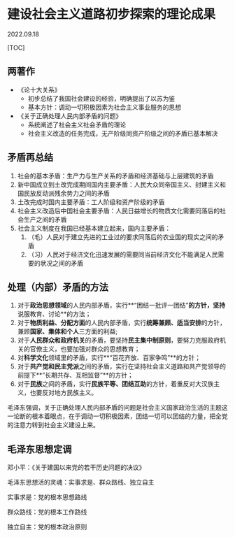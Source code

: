 # 建设社会主义道路初步探索的理论成果
2022.09.18

[TOC]

## 两著作

* 《论十大关系》
  * 初步总结了我国社会建设的经验，明确提出了以苏为鉴
  * 基本方针：调动一切积极因素为社会主义事业服务的思想
* 《关于正确处理人民内部矛盾的问题》
  * 系统阐述了社会主义社会矛盾的理论
  * 社会主义改造的任务完成，无产阶级同资产阶级之间的矛盾已基本解决

## 矛盾再总结

1. 社会的基本矛盾：生产力与生产关系的矛盾和经济基础与上层建筑的矛盾
2. 新中国成立到土改完成期间国内主要矛盾：人民大众同帝国主义、封建主义和国民放反动派残余势力之间的矛盾
3. 土改完成时国内主要矛盾：工人阶级和资产阶级的矛盾
4. 社会主义改造后中国社会主要矛盾：人民日益增长的物质文化需要同落后的社会生产之间的矛盾
5. 社会主义制度在我国已经基本建立起来，国内主要矛盾：
   1. （毛）人民对于建立先进的工业过的要求同落后的农业国的现实之间的矛盾
   2. （习）人民对于经济文化迅速发展的需要同当前经济文化不能满足人民需要的状况之间的矛盾

## 处理（内部）矛盾的方法

1. 对于**政治思想领域**的人民内部矛盾，实行**“困结一批评一团结”**的方针，坚持**说服教育、讨论**的方法；
2. 对于**物质利益、分配方面**的人民内部矛盾，实行**统筹兼顾、适当安排**的方针，兼顾**国家、集体和个人**三方面的利益;
3. 对于**人民群众和政府机关**的矛盾，要坚持**民主集中制原则**，要努力克服政府机关的官僚主义，也要加强对群众的思想教育；
4. 对**科学文化**领域里的矛盾，实行**“百花齐放、百家争鸣”**的方针；
5. 对于**共产觉和民主党派**之间的矛盾，实行在坚持社会主义道路和共产觉领导的前提下**”长期共存、互相监督”**的方针；
6. 对于**民族**之间的矛盾，实行**民族平等、团结互助**的方针，着重反对大汉族主义，也要反对地方民族主义。

毛泽东强调，关于正确处理人民内部矛盾的问题是社会主义国家政治生活的主题这一论断的根本着眼点，在于调动一切积极因素，团结一切可以团结的力量，把全党的注意力转到社会主义建设上来。

## 毛泽东思想定调

邓小平：《关于建国以来党的若干历史问题的决议》

毛泽东思想活的灵魂：实事求是、群众路线、独立自主

实事求是：党的根本思想路线

群众路线：党的根本工作路线

独立自主：党的根本政治原则